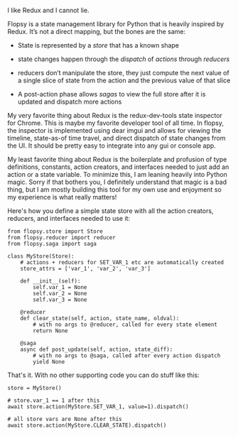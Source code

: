 I like Redux and I cannot lie.

Flopsy is a state management library for Python that is heavily
inspired by Redux. It’s not a direct mapping, but the bones are
the same:

* State is represented by a *store* that has a known shape

* state changes happen through the *dispatch* of *actions* through *reducers*

* reducers don’t manipulate the store, they just compute the next
  value of a single slice of state from the action and the
  previous value of that slice

* A post-action phase allows *sagas* to view the full store after it
  is updated and dispatch more actions

My very favorite thing about Redux is the redux-dev-tools state
inspector for Chrome. This is maybe my favorite developer tool of
all time. In flopsy, the inspector is implemented using dear
imgui and allows for viewing the timeline, state-as-of time
travel, and direct dispatch of state changes from the UI. It
should be pretty easy to integrate into any gui or console app.

My least favorite thing about Redux is the boilerplate and
profusion of type definitions, constants, action creators, and
interfaces needed to just add an action or a state variable. To
minimize this, I am leaning heavily into Python magic. Sorry if
that bothers you, I definitely understand that magic is a bad
thing, but I am mostly building this tool for my own use and
enjoyment so my experience is what really matters!

Here's how you define a simple state store with all the action
creators, reducers, and interfaces needed to use it:

```
from flopsy.store import Store
from flopsy.reducer import reducer
from flopsy.saga import saga

class MyStore(Store):
    # actions + reducers for SET_VAR_1 etc are automatically created
    store_attrs = ['var_1', 'var_2', 'var_3']

    def __init__(self):
        self.var_1 = None
        self.var_2 = None
        self.var_3 = None

    @reducer
    def clear_state(self, action, state_name, oldval):
        # with no args to @reducer, called for every state element
        return None

    @saga
    async def post_update(self, action, state_diff):
        # with no args to @saga, called after every action dispatch
        yield None

```
That's it. With no other supporting code you can do stuff like this:

```
store = MyStore()

# store.var_1 == 1 after this
await store.action(MyStore.SET_VAR_1, value=1).dispatch()

# all store vars are None after this
await store.action(MyStore.CLEAR_STATE).dispatch()
```
